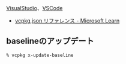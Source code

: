 [VisualStudio](VisualStudio)、[VSCode](VSCode)

- [vcpkg.json リファレンス - Microsoft Learn](https://learn.microsoft.com/ja-jp/vcpkg/reference/vcpkg-json)

## baselineのアップデート

```
% vcpkg x-update-baseline
```